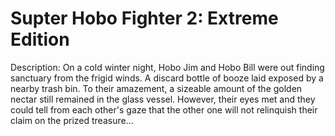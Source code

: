 Supter Hobo Fighter 2: Extreme Edition
=======

Description:
On a cold winter night, Hobo Jim and Hobo Bill were out finding sanctuary from the frigid winds.  A discard bottle of booze laid exposed by a nearby trash bin.  To their amazement, a sizeable amount of the golden nectar still remained in the glass vessel.  However, their eyes met and they could tell from each other's gaze that the other one will not relinquish their claim on the prized treasure...
